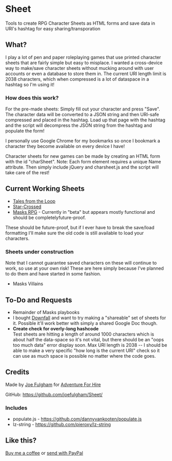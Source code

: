 # Sheet
Tools to create RPG Character Sheets as HTML forms and save data in URI's hashtag for easy sharing/transporation

## What?
I play a lot of pen and paper roleplaying games that use printed character sheets that are fairly simple but easy to misplace. I wanted a cross-device way to make/save character sheets without mucking around with user accounts or even a database to store them in. The current URI length limit is 2038 characters, which when compressed is a lot of dataspace in a hashtag so I'm using it!

### How does this work?
For the pre-made sheets: Simply fill out your character and press "Save". The character data will be converted to a JSON string and then URI-safe compressed and placed in the hashtag. Load up that page with the hashtag and the script will decompress the JSON string from the hashtag and populate the form!

I personally use Google Chrome for my bookmarks so once I bookmark a character they become available on every device I have!

Character sheets for new games can be made by creating an HTML form with the id "charSheet". Note: Each form element requires a unique Name attribute. Then simply include jQuery and charsheet.js and the script will take care of the rest!

## Current Working Sheets
* [Tales from the Loop](https://sheet.adventureforhire.com/loop/) 
* [Star-Crossed](https://sheet.adventureforhire.com/starcrossed)
* [Masks RPG](https://sheet.adventureforhire.com/masks/) - Currently in "beta" but appears mostly functional and should be completelyfuture-proof.

These should be future-proof, but if I ever have to break the save/load formatting I'll make sure the old code is still available to load your characters.

### Sheets under construction
Note that I cannot guarantee saved characters on these will continue to work, so use at your own risk! These are here simply because I've planned to do them and have started in some fashion.
* Masks Villains

## To-Do and Requests
* Remainder of Masks playbooks
* I bought [Downfall](http://lessthanthreegames.com/downfall/) and want to try making a "shareable" set of sheets for it. Possible it'll work better with simply a shared Google Doc though.
* **Create check for overly-long hashcode**  
Test sheets are hitting a length of around 1000 characters which is about half the data-space so it's not vital, but there should be an "oops too much data" error display soon. Max URI length is 2038 -- I should be able to make a very specific "how long is the current URI" check so it can use as much space is possible no matter where the code goes.

## Credits
Made by [Joe Fulgham](https://joefulgham.com/) for [Adventure For Hire](https://adventureforhire.com/)

GitHub: https://github.com/joefulgham/Sheet/

### Includes 
* populate.js - https://github.com/dannyvankooten/populate.js
* lz-string - https://github.com/pieroxy/lz-string

## Like this?
[Buy me a coffee](https://ko-fi.com/joefulgham) or [send with PayPal](https://paypal.me/joefulgham)
